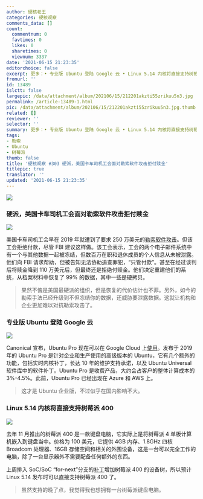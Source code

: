 ```yaml
---
author: 硬核老王
categories: 硬核观察
comments_data: []
count:
  commentnum: 0
  favtimes: 0
  likes: 0
  sharetimes: 0
  viewnum: 3337
date: '2021-06-15 21:23:35'
editorchoice: false
excerpt: 更多：• 专业版 Ubuntu 登陆 Google 云 • Linux 5.14 内核将直接支持树莓派 400
fromurl: ''
id: 13489
islctt: false
largepic: /data/attachment/album/202106/15/212201akzti55zrikuu5n3.jpg
permalink: /article-13489-1.html
pic: /data/attachment/album/202106/15/212201akzti55zrikuu5n3.jpg.thumb.jpg
related: []
reviewer: ''
selector: ''
summary: 更多：• 专业版 Ubuntu 登陆 Google 云 • Linux 5.14 内核将直接支持树莓派 400
tags:
- 勒索
- Ubuntu
- 树莓派
thumb: false
title: '硬核观察 #303 硬派，美国卡车司机工会面对勒索软件攻击拒付赎金'
titlepic: true
translator: ''
updated: '2021-06-15 21:23:35'
---
```


![](/data/attachment/album/202106/15/212201akzti55zrikuu5n3.jpg)


### 硬派，美国卡车司机工会面对勒索软件攻击拒付赎金


![](/data/attachment/album/202106/15/212213dub0900z183eb0e1.jpg)


美国卡车司机工会早在 2019 年就遭到了要求 250 万美元的[勒索软件攻击](https://www.nbcnews.com/tech/security/ransomware-attack-hit-teamsters-2019-they-refused-pay-n1270461)。但该工会拒绝付款，尽管 FBI 建议这样做。该工会表示，工会的两个电子邮件系统中有一个与其他数据一起被冻结，但数百万在职和退休成员的个人信息从未被泄露。他们向 FBI 请求帮助，但被告知无法协助追查罪犯，“只管付款”。甚至在经过谈判后将赎金降到 110 万美元后，但最终还是拒绝付赎金。他们决定重建他们的系统，从档案材料中恢复了 99% 的数据，其中一些是硬拷贝。



> 
> 果然不愧是美国最硬派的组织，但是恢复的代价估计也不菲。另外，如今的勒索手法已经升级到不但冻结你的数据，还威胁要泄露数据。这就让机构和企业更加难以对抗勒索攻击了。
> 
> 
> 


### 专业版 Ubuntu 登陆 Google 云


![](/data/attachment/album/202106/15/212234k5fiiyns9bsf6956.jpg)


Canonical 宣布，Ubuntu Pro 现在可以在 Google Cloud 上[使用](https://cloud.google.com/blog/products/compute/ubuntu-pro-available-on-google-cloud)。发布于 2019 年的 Ubuntu Pro 是针对企业和生产使用的高级版本的 Ubuntu，它有几个额外的功能，包括实时内核补丁，长达 10 年的维护支持承诺，以及 Ubuntu Universal 软件库中的软件补丁。Ubuntu Pro 是收费产品，大约会占客户的整体计算成本的 3%-4.5%。此前，Ubuntu Pro 已经出现在 Azure 和 AWS 上。



> 
> 这才是 Ubuntu 企业版，不过似乎在国内影响不大。
> 
> 
> 


### Linux 5.14 内核将直接支持树莓派 400


![](/data/attachment/album/202106/15/212317arla88wo9lpoow8j.jpg)


去年 11 月推出的树莓派 400 是一款键盘电脑，它实际上是将树莓派 4 单板计算机嵌入到键盘当中。价格为 100 美元，它提供 4GB 内存、1.8GHz 四核 Broadcom 处理器、16GB 存储空间和相关的外围设备，这是一台可以完全工作的电脑，除了一台显示器外不需要配备任何额外的东西。


上周排入 SoC/SoC “for-next”分支的[补丁](https://git.kernel.org/pub/scm/linux/kernel/git/soc/soc.git/commit/?h=for-next&id=1c701accecf21932ebcbd8acacb4557af3797e77)增加树莓派 400 的设备树，所以预计 Linux 5.14 发布时可以直接支持树莓派 400 了。



> 
> 虽然支持的晚了点，我觉得我也想拥有一台树莓派键盘电脑。
> 
> 
>
